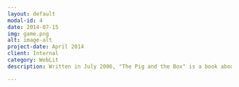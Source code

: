 ```yaml
---
layout: default
modal-id: 4
date: 2014-07-15
img: game.png
alt: image-alt
project-date: April 2014
client: Internal
category: WebLit
description: Written in July 2006, "The Pig and the Box" is a book about the negative side of DRM, written by MCM as a reaction to Access Copyright's Captain Copyright campaign directed at kids. Since the text itself is now available through Creative Commons, I thought it would be entirely appropriate to <a href="http://phollott.github.io/portfolio/piglibs.html">turn it into a "mad lib"</a>, using my technologies of choice, AngularJS, a somewhat magical Javascript framework developed by a team at Google, and jsFiddle, a pastebin that operates on some of the same principles as Github, developed by a team at Mozilla.

---
```

